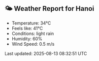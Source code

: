 <!-- WEATHER-START -->
## 🌤 Weather Report for Hanoi

- Temperature: 34°C
- Feels like: 41°C
- Conditions: light rain
- Humidity: 60%
- Wind Speed: 0.5 m/s

Last updated: 2025-08-13 08:32:51 UTC
<!-- WEATHER-END -->
